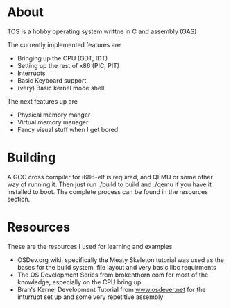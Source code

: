 About
=====
TOS is a hobby operating system writtne in C and assembly (GAS)

The currently implemented features are
* Bringing up the CPU (GDT, IDT)
* Setting up the rest of x86 (PIC, PIT)
* Interrupts
* Basic Keyboard support
* (very) Basic kernel mode shell

The next features up are
* Physical memory manger
* Virtual memory manager
* Fancy visual stuff when I get bored

Building
========
A GCC cross compiler for i686-elf is required, and QEMU or some other way of running it.
Then just run ./build to build and ./qemu if you have it installed to boot. The complete
process can be found in the resources section.

Resources
=========
These are the resources I used for learning and examples
* OSDev.org wiki, specifically the Meaty Skeleton
tutorial was used as the bases for the build system,
file layout and very basic libc requirments
* The OS Development Series from brokenthorn.com for
most of the knowledge, especially on the CPU bring up
* Bran's Kernel Development Tutorial from www.osdever.net
for the inturrupt set up and some very repetitive assembly

